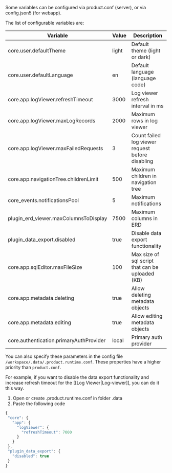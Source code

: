 Some variables can be configured via product.conf (server), or via config.json5 (for webapp).

The list of configurable variables are:

| Variable                                | Value | Description                                      |
|-----------------------------------------|-------|--------------------------------------------------|
| core.user.defaultTheme                  | light | Default theme (light or dark)                    |
| core.user.defaultLanguage               | en    | Default language (language code)                 |
| core.app.logViewer.refreshTimeout       | 3000  | Log viewer refresh interval in ms                |
| core.app.logViewer.maxLogRecords        | 2000  | Maximum rows in log viewer                       |
| core.app.logViewer.maxFailedRequests    | 3     | Count failed log viewer request before disabling |
| core.app.navigationTree.childrenLimit   | 500   | Maximum children in navigation tree              |
| core_events.notificationsPool           | 5     | Maximum notifications                            |
| plugin_erd_viewer.maxColumnsToDisplay   | 7500  | Maximum columns in ERD                           |
| plugin_data_export.disabled             | true  | Disable data export functionality                |
| core.app.sqlEditor.maxFileSize          | 100   | Max size of sql script that can be uploaded (KB) |
| core.app.metadata.deleting              | true  | Allow deleting metadata objects                  |
| core.app.metadata.editing               | true  | Allow editing metadata objects                   |
| core.authentication.primaryAuthProvider | local | Primary auth provider                            |

You can also specify these parameters in the config file `/workspace/.data/.product.runtime.conf`. These properties have a higher priority than `product.conf`.

For example, if you want to disable the data export functionality and increase refresh timeout for the [[Log Viewer|Log-viewer]], you can do it this way.
1. Open or create .product.runtime.conf in folder .data
2. Paste the following code
```javascript
{
 "core": {
   "app": {
     "logViewer": {
       "refreshTimeout": 7000
     }
   }
 },
 "plugin_data_export": {
   "disabled": true
 }
}


